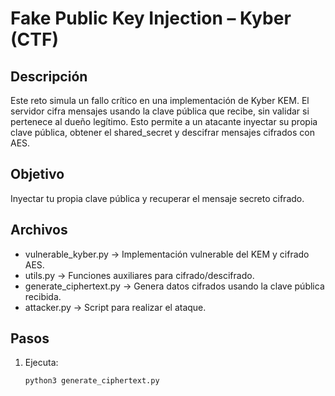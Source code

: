 # Fake Public Key Injection – Kyber (CTF)

## Descripción
Este reto simula un fallo crítico en una implementación de Kyber KEM.
El servidor cifra mensajes usando la clave pública que recibe, sin validar si pertenece al dueño legítimo.
Esto permite a un atacante inyectar su propia clave pública, obtener el shared_secret y descifrar mensajes cifrados con AES.

## Objetivo
Inyectar tu propia clave pública y recuperar el mensaje secreto cifrado.

## Archivos
- vulnerable_kyber.py → Implementación vulnerable del KEM y cifrado AES.
- utils.py → Funciones auxiliares para cifrado/descifrado.
- generate_ciphertext.py → Genera datos cifrados usando la clave pública recibida.
- attacker.py → Script para realizar el ataque.

## Pasos
1. Ejecuta:
   ```bash
   python3 generate_ciphertext.py


